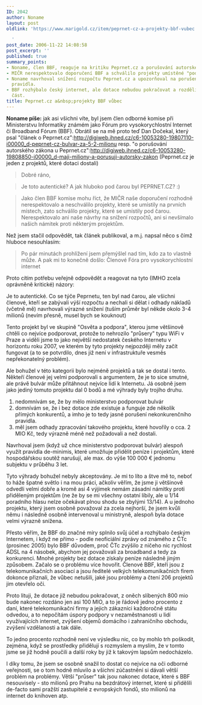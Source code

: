 ```yaml
---
ID: 2042
author: Noname
layout: post
oldlink: 'https://www.marigold.cz/item/peprnet-cz-a-projekty-bbf-vubec

  '
post_date: 2006-11-22 14:08:58
post_excerpt: ''
published: true
summary_points:
- Noname, člen BBF, reaguje na kritiku Peprnet.cz a porušování autorského zákona.
- MIČR nerespektovalo doporučení BBF a schválilo projekty umístěné "pod čarou".
- Noname navrhoval snížení rozpočtu Peprnet.cz a upozorňoval na porušení nekonkurenčního
  pravidla.
- BBF rozhýbalo český internet, ale dotace nebudou pokračovat a rozdělí se jen malá
  část.
title: Peprnet.cz a&nbsp;projekty BBF vůbec
---
```


<texy>**Noname píše:** jak asi všichni víte, byl jsem člen odborné komise při Ministerstvu  Informatiky známém jako Fórum pro vysokorychlostní Internet či Broadband Fórum (BBF). Obrátil se na mě proto teď Dan Dočekal, který psal "článek o Peprnet.cz":http://digiweb.ihned.cz/c6-10053280-19807110-i00000_d-peprnet-cz-bulvar-za-5-2-milionu resp. "o porušování autorského zákona u Peprnet.cz":http://digiweb.ihned.cz/c6-10053280-19808850-i00000_d-maji-miliony-a-porusuji-autorsky-zakon (Peprnet.cz je jeden z projektů, které dotaci dostali)
> Dobré ráno,

> Je toto autentické? A jak hluboko pod čarou byl PEPRNET.CZ? :)

> Jako člen BBF komise mohu říct, že MIČR naše doporučení rozhodně nerespektovalo a neschválilo projekty, které se umístily na prvních místech, zato schválilo projekty, které se umístily pod čarou. Nerespektovalo ani naše návrhy na snížení rozpočtů, ani si nevšímalo našich námitek proti některým projektům.

Než jsem stačil odpovědět, tak článek publikoval, a m.j. napsal něco s čímž hluboce nesouhlasím:

> Po pár minutách prohlížení jsem přemýšlel nad tím, kdo za to vlastně může. A pak mi to konečně došlo:  Členové Fóra pro vysokorychlostní internet

Proto cítím potřebu veřejně odpovědět a reagovat na tyto (IMHO zcela oprávněně kritické) názory:

<!--more-->

Je to autentické. Co se týče Peprnetu, ten byl nad čarou, ale všichni
členové, kteří se zabývali výší rozpočtu a nechali si dělat i odhady
nákladů (včetně mě) navrhovali výrazné snížení (tuším průměr byl někde
okolo 3-4 milionů (nevím přesně, musel bych se kouknout)

Tento projekt byl ve skupině "Osvěta a podpora", kterou jsme většinově chtěli co
nejvíce podporovat, protože to nehrozilo "průsery" typu WiFi v Praze a
viděli jsme to jako největší nedostatek českého Internetu v horizontu
roku 2007, ve kterém by tyto projekty nejpozději měly začít fungovat
(a to se potvrdilo, dnes již není v infrastruktuře vesměs
nepřekonatelný problém).

Ale bohužel v této kategorii bylo nejméně projektů a tak se dostal i
tento. Někteří členové jej velmi podporovali s argumentem, že je to
sice smutné, ale právě bulvár může přitáhnout nejvíce lidí k
Internetu.
Já osobně jsem jako jediný tomuto projektu dal 0 bodů a mé výhrady
byly trojího druhu.
1) nedomnívám se, že by mělo ministerstvo podporovat bulvár
2) domnívám se, že i bez dotace zde existuje a funguje zde několik přímých konkurentů, a imho je to tedy jasné porušení nekonkurenčního pravidla.
3) měl jsem odhady zpracování takového projektu, které hovořily o cca. 2 MIO Kč, tedy výrazně méně než požadovali a než dostali.

Navrhoval jsem (když už chce ministerstvo podporovat bulvár) alespoň
využít pravidla de-minimis, které umožňuje přidělit peníze i
projektům, které hospodářskou soutěž narušují, ale max. do výše 100
000 € jednomu subjektu v průběhu 3 let.

Tyto výhrady bohužel nebyly akceptovány. Je mi to líto a štve mě to,
neboť to háže špatné světlo i na mou práci, ačkoliv věřím, že jsme ji
většinově odvedli velmi dobře a kromě asi 4 výjimek nemám zásadní
námitky proti přiděleným projektům (ne že by se mi všechny ostatní
líbily, ale u 1/14 poradního hlasu nelze očekávat plnou shodu se
zbylými 13/14). A u jednoho projektu, který jsem osobně považoval za
zcela nejhorší, že jsem kvůli němu i následně osobně intervenoval u
ministryně, alespoň byla dotace velmi výrazně snížena.

Přesto věřím, že BBF do značné míry splnilo svůj účel a rozhýbalo
českým Internetem, i když ne přímo - podle neoficiální zprávy od
známého z ČTc (prosinec 2005) bylo BBF důvodem, proč ČTc zvýšilo z
ničeho nic rychlost ADSL na 4 násobek, abychom jej považovali za
broadband a tedy za konkurenci. Mnohé projekty bez dotace získaly
peníze následně jiným způsobem. Začalo se o problému více hovořit.
Členové BBF, kteří jsou z telekomunikačních asociací a jsou ředitelé
velkých telekomunikačních firem dokonce přiznali, že vůbec netušili,
jaké jsou problémy a čtení 206 projektů jim otevřelo oči.

Proto lituji, že dotace již nebudou pokračovat, z oněch slíbených 800
mio bude nakonec rozdáno jen asi 100 MIO, a to je řádově jedno
procento z daní, které telekomunikační firmy a jejich zákazníci
každoročně státu odvedou, a to nepočítám úspory podpory v
nezaměstnanosti u lidí využívajících internet, zvýšení objemů domácího
i zahraničního obchodu, zvýšení vzdělanosti a tak dále.

To jedno procento rozhodně není ve výsledku nic, co by mohlo trh
poškodit, zejména, když se prostředky přidělují s rozmyslem a myslím,
že v tomto jsme se již hodně poučili a další roky by již k takovým
lapsům nedocházelo.

I díky tomu, že jsem se osobně snažil to dostat co nejvíce na oči
odborné veřejnosti, se o tom hodně mluvilo a všichni zúčastnění si
dávali větší problém na problémy. Větší "průser" tak jsou nakonec
dotace, které s BBF nesouvisely - sto milionů pro Prahu na bezdrátový
internet, které si přidělili de-facto sami pražští zastupitelé z
evropských fondů, sto milionů na internet do knihoven atp.
